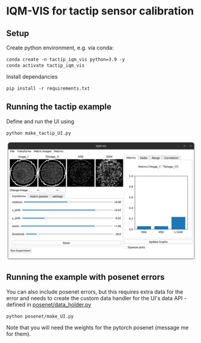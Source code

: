 # IQM-VIS for tactip sensor calibration

## Setup
Create python environment, e.g. via conda:
```
conda create -n tactip_iqm_vis python=3.9 -y
conda activate tactip_iqm_vis
```
Install dependancies
```
pip install -r requirements.txt
```
## Running the tactip example
Define and run the UI using
```
python make_tactip_UI.py
```
![Alt text](https://github.com/mattclifford1/tactip-sensor-IQM-VIS/blob/main/pics/sensor-calibration.png?raw=true "Tactip UI") 

## Running the example with posenet errors
You can also include posenet errors, but this requires extra data for the error and needs to create the custom data handler for the UI's data API - defined in [posenet/data_holder.py](posenet/data_holder.py)
```
python posenet/make_UI.py
```
Note that you will need the weights for the pytorch posenet (message me for them).
